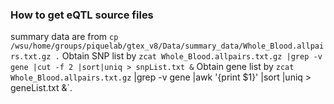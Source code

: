 ### How to get eQTL source files

summary data are from `cp /wsu/home/groups/piquelab/gtex_v8/Data/summary_data/Whole_Blood.allpairs.txt.gz .`
Obtain SNP list by `zcat Whole_Blood.allpairs.txt.gz |grep -v gene |cut -f 2 |sort|uniq > snpList.txt &`
Obtain gene list by `zcat Whole_Blood.allpairs.txt.gz` |grep -v gene |awk '{print $1}' |sort |uniq > geneList.txt &`.
 